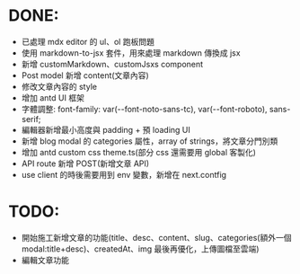 # DONE:

- 已處理 mdx editor 的 ul、ol 跑板問題
- 使用 markdown-to-jsx 套件，用來處理 markdown 傳換成 jsx
- 新增 customMarkdown、customJsxs component
- Post model 新增 content(文章內容)
- 修改文章內容的 style
- 增加 antd UI 框架
- 字體調整: font-family: var(--font-noto-sans-tc), var(--font-roboto), sans-serif;
- 編輯器新增最小高度與 padding + 預 loading UI
- 新增 blog modal 的 categories 屬性，array of strings，將文章分門別類
- 增加 antd custom css theme.ts(部分 css 還需要用 global 客製化)
- API route 新增 POST(新增文章 API)
- use client 的時後需要用到 env 變數，新增在 next.contfig

# TODO:

- 開始施工新增文章的功能(title、desc、content、slug、categories(額外一個 modal:title+desc)、createdAt、img 最後再優化，上傳圖檔至雲端)
- 編輯文章功能

